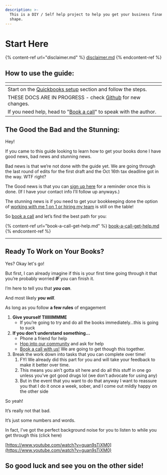 ```yaml
---
description: >-
  This is a DIY / Self help project to help you get your business finances in
  shape.
---
```


# Start Here

{% content-ref url="disclaimer.md" %}
[disclaimer.md](disclaimer.md)
{% endcontent-ref %}

## How to use the guide:

<table data-view="cards"><thead><tr><th></th></tr></thead><tbody><tr><td>Start on the <a href="finance-setup/quickbooks-setup/">Quickbooks setup</a> section and follow the steps.</td></tr><tr><td>THESE DOCS ARE IN PROGRESS - check <a href="https://github.com/YourBigBank/Minimum-Viable-Accounting-Protocol">Github</a> for new changes.</td></tr><tr><td>If you need help, head to "<a href="book-a-call-get-help.md">Book a call</a>" to speak with the author.</td></tr></tbody></table>

## The Good the Bad and the Stunning:

Hey!

If you came to this guide looking to learn how to get your books done I have good news, bad news and stunning news.

Bad news is that we’re not done with the guide yet. We are going through the last round of edits for the first draft and the Oct 16th tax deadline got in the way. WTF right?

The Good news is that you can [sign up here](https://airtable.com/appA4CWZGrJMTRIuh/shrlpD2vCrhmuEUDh) for a reminder once this is done. (If I have your contact info I’ll follow up anyways.)

The stunning news is if you need to get your bookkeeping done the option of [working with me 1 on 1 or hiring my team](https://calendly.com/ousmane-toure/accounting-help) is still on the table!

So [book a call](https://calendly.com/ousmane-toure/accounting-help) and let’s find the best path for you:&#x20;

{% content-ref url="book-a-call-get-help.md" %}
[book-a-call-get-help.md](book-a-call-get-help.md)
{% endcontent-ref %}

***

## Ready To Work on Your Books?

Yes? Okay let's go!&#x20;

But first, I can already imagine if this is your first time going through it that you’re probably worried _**IF**_ you can finish it.

I’m here to tell you that _**you can**_.

And most likely _**you will**_.

As long as you follow **a few rules** of engagement

1. **Give yourself TIIIIIIMMME**
   * If you’re going to try and do all the books immediately…this is going to suck
2. **If you don’t understand something...**
   * Phone a friend for help
   * [Hop into our community](https://airtable.com/appA4CWZGrJMTRIuh/shroJ2rAqw5aydbjH) and ask for help
   * [Book a call with us!](https://calendly.com/ousmane-toure/accounting-help) We are going to get though this together.
3. Break the work down into tasks that you can complete over time!
   1. FYI We already did this part for you and will take your feedback to make it better over time.
   2. This means you ain’t gotta sit here and do all this stuff in one go unless you’ve got good drugs lol (we don't advocate for using any)
   3. But in the event that you want to do that anyway I want to reassure you that I do it once a week, sober, and I come out mildly happy on the other side

So yeah!

It’s really not that bad.

It’s just some numbers and words.

In fact, I’ve got the perfect background noise for you to listen to while you get through this (click here)

[https://www.youtube.com/watch?v=guan9sTiXM0](https://www.youtube.com/watch?v=guan9sTiXM0)

## So good luck and see you on the other side!
